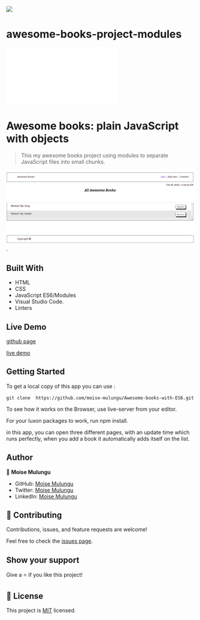 ![](https://img.shields.io/badge/Microverse-blueviolet)

# awesome-books-project-modules


![](file:///home/moise/my-awesome-books-modules/index.html)

# Awesome books: plain JavaScript with objects

> This my awesome books project using modules to separate JavaScript files into small chunks. 

![screenshot](awesome-book-img/awesome-book.png).

## Built With

- HTML
- CSS
- JavaScript ES6/Modules
- Visual Studio Code.
- Linters

## Live Demo

[github page](https://moise-mulungu.github.io/Awesome-books-with-ES6/)

[live demo](http://127.0.0.1:5500/index.html)

## Getting Started

To get a local copy of this app you can use :
```
git clone  https://github.com/moise-mulungu/Awesome-books-with-ES6.git
```
To see how it works on the Browser, use live-server from your editor.

For your luxon packages to work, run npm install.

in this app, you can open three different pages, with an update time which runs perfectly, when you add a book it automatically adds itself on the list.

## Author

👤 **Moise Mulungu**

- GitHub: [Moise Mulungu](https://github.com/moise-mulungu)
- Twitter: [Moise Mulungu](https://twitter.com/moise_mulungu)
- LinkedIn: [Moise Mulungu](https://www.linkedin.com/in/mo%C3%AFse-mulungu-a939831b2/)


## 🤝 Contributing

Contributions, issues, and feature requests are welcome!

Feel free to check the [issues page](https://github.com/moise-mulungu/Awesome-books-with-ES6/issues).


## Show your support

Give a ⭐️ if you like this project!

## 📝 License

This project is [MIT](./MIT.md) licensed.
 

